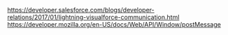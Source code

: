 https://developer.salesforce.com/blogs/developer-relations/2017/01/lightning-visualforce-communication.html
https://developer.mozilla.org/en-US/docs/Web/API/Window/postMessage
